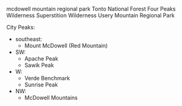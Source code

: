 mcdowell mountain regional park
Tonto National Forest
Four Peaks Wilderness
Superstition Wilderness
Usery Mountain Regional Park

City Peaks:

- southeast:
  - Mount McDowell (Red Mountain)
- SW:
  - Apache Peak
  - Sawik Peak
- W:
  - Verde Benchmark
  - Sunrise Peak
- NW:
  - McDowell Mountains
